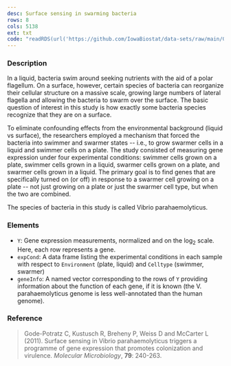 ```yaml
---
desc: Surface sensing in swarming bacteria
rows: 8
cols: 5138
ext: txt
code: "readRDS(url('https://github.com/IowaBiostat/data-sets/raw/main/Gode2011/Gode2011.rds'))"
---
```


### Description

In a liquid, bacteria swim around seeking nutrients with the aid of a polar
flagellum.  On a surface, however, certain species of bacteria can reorganize
their cellular structure on a massive scale, growing large numbers of lateral
flagella and allowing the bacteria to swarm over the surface.  The basic
question of interest in this study is how exactly some bacteria species
recognize that they are on a surface.

To eliminate confounding effects from the environmental background (liquid vs
surface), the researchers employed a mechanism that forced the bacteria into
swimmer and swarmer states -- i.e., to grow swarmer cells in a liquid and
swimmer cells on a plate.  The study consisted of measuring gene expression
under four experimental conditions: swimmer cells grown on a plate, swimmer
cells grown in a liquid, swarmer cells grown on a plate, and swarmer cells grown
in a liquid.  The primary goal is to find genes that are specifically turned on
(or off) in response to a swarmer cell growing on a plate -- not just growing on
a plate or just the swarmer cell type, but when the two are combined.

The species of bacteria in this study is called Vibrio parahaemolyticus.

### Elements

* `Y`: Gene expression measurements, normalized and on the log<sub>2</sub> scale.  Here, each row represents a gene.
* `expCond`: A data frame listing the experimental conditions in each sample with respect to `Environment` (plate, liquid) and `Celltype` (swimmer, swarmer)
* `geneInfo`: A named vector corresponding to the rows of `Y` providing information about the function of each gene, if it is known (the V. parahaemolyticus genome is less well-annotated than the human genome).

### Reference

> Gode-Potratz C, Kustusch R, Breheny P, Weiss D and McCarter L (2011). Surface sensing in Vibrio parahaemolyticus triggers a programme of gene expression that promotes colonization and virulence. *Molecular Microbiology*, **79**: 240-263.
